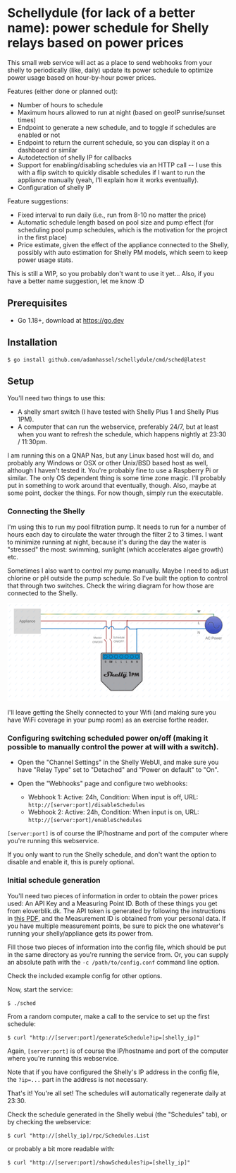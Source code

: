 # Schellydule (for lack of a better name): power schedule for Shelly relays based on power prices


This small web service will act as a place to send webhooks from your shelly to periodically (like, daily) update its power schedule to optimize power usage based on hour-by-hour power prices.

Features (either done or planned out):
* Number of hours to schedule
* Maximum hours allowed to run at night (based on geoIP sunrise/sunset times)
* Endpoint to generate a new schedule, and to toggle if schedules are enabled or not
* Endpoint to return the current schedule, so you can display it on a dashboard or similar
* Autodetection of shelly IP for callbacks
* Support for enabling/disabling schedules via an HTTP call -- I use this with a flip switch to quickly disable schedules if I want to run the appliance manually (yeah, I'll explain how it works eventually).
* Configuration of shelly IP

Feature suggestions:
* Fixed interval to run daily (i.e., run from 8-10 no matter the price)
* Automatic schedule length based on pool size and pump effect (for scheduling pool pump schedules, which is the motivation for the project in the first place)
* Price estimate, given the effect of the appliance connected to the Shelly, possibly with auto estimation for Shelly PM models, which seem to keep power usage stats.


This is still a WIP, so you probably don't want to use it yet...
Also, if you have a better name suggestion, let me know :D

## Prerequisites

 * Go 1.18+, download at https://go.dev

## Installation

    $ go install github.com/adamhassel/schellydule/cmd/sched@latest

## Setup

 You'll need two things to use this: 

 * A shelly smart switch (I have tested with Shelly Plus 1 and Shelly Plus 1PM).
 * A computer that can run the webservice, preferably 24/7, but at least when you want to refresh the schedule, which happens nightly at 23:30 / 11:30pm.

I am running this on a QNAP Nas, but any Linux based host will do, and probably
any Windows or OSX or other Unix/BSD based host as well, although I haven't tested it. You're probably
fine to use a Raspberry Pi or similar. The only OS dependent thing is some time
zone magic. I'll probably put in something to work around that eventually,
though. Also, maybe at some point, docker the things. For now though, simply
run the executable.

### Connecting the Shelly

I'm using this to run my pool filtration pump. It needs to run for a number of
hours each day to circulate the water through the filter 2 to 3 times. I want
to minimize running at night, because it's during the day the water is
"stressed" the most: swimming, sunlight (which accelerates algae growth) etc.

Sometimes I also want to control my pump manually. Maybe I need to adjust
chlorine or pH outside the pump schedule. So I've built the option to control
that through two switches. Check the wiring diagram for how those are connected
to the Shelly.

![Wiring diagram](wiring.png?raw=true "Wiring")

I'll leave getting the Shelly connected to your Wifi (and making sure you have
WiFi coverage in your pump room) as an exercise forthe reader.

### Configuring switching scheduled power on/off (making it possible to manually control the power at will with a switch).

* Open the "Channel Settings" in the Shelly WebUI, and make sure you have "Relay Type" set to "Detached" and "Power on default" to "On".

* Open the "Webhooks" page and configure two webhooks:
	* Webhook 1: Active: 24h, Condition: When input is off, URL: `http://[server:port]/disableSchedules`
	* Webhook 2: Active: 24h, Condition: When input is on, URL: `http://[server:port]/enableSchedules`

`[server:port]` is of course the IP/hostname and port of the computer where you're running this webservice.

If you only want to run the Shelly schedule, and don't want the option to disable and enable it, this is purely optional.

### Initial schedule generation

You'll need two pieces of information in order to obtain the power prices used:
An API Key and a Measuring Point ID. Both of these things you get from
eloverblik.dk. The API token is generated by following the instructions in
[this PDF](https://energinet.dk/-/media/365F242312244CC284EA9EDF0F9F0AAA.pdf),
and the Measurement ID is obtained from your personal data. If you have
multiple measurement points, be sure to pick the one whatever's running your
shelly/appliance gets its power from.

Fill those two pieces of information into the config file, which should be put
in the same directory as you're running the service from. Or, you can supply an
absolute path with the `-c /path/to/config.conf` command line option.

Check the included example config for other options.

Now, start the service:

    $ ./sched

From a random computer, make a call to the service to set up the first schedule:

	$ curl "http://[server:port]/generateSchedule?ip=[shelly_ip]"

Again, `[server:port]` is of course the IP/hostname and port of the computer
where you're running this webservice.

Note that if you have configured the Shelly's IP address in the config file,
the `?ip=...` part in the address is not necessary.

That's it! You're all set! The schedules will automatically regenerate daily at 23:30.

Check the schedule generated in the Shelly webui (the "Schedules" tab), or by checking the webservice:

	$ curl "http://[shelly_ip]/rpc/Schedules.List

or probably a bit more readable with:

	$ curl "http://[server:port]/showSchedules?ip=[shelly_ip]"


